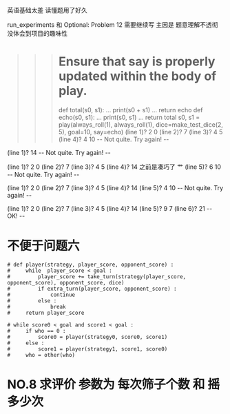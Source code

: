 英语基础太差 读懂题用了好久 

run_experiments 和 Optional: Problem 12 需要继续写
主因是 题意理解不透彻 没体会到项目的趣味性

>>> # Ensure that say is properly updated within the body of play.
>>> def total(s0, s1):
...     print(s0 + s1)
...     return echo
>>> def echo(s0, s1):
...     print(s0, s1)
...     return total
>>> s0, s1 = play(always_roll(1), always_roll(1), dice=make_test_dice(2, 5), goal=10, say=echo)
(line 1)? 2 0
(line 2)? 7
(line 3)? 4 5
(line 4)? 4 10
-- Not quite. Try again! --

(line 1)? 14
-- Not quite. Try again! --

(line 1)? 2 0
(line 2)? 7
(line 3)? 4 5
(line 4)? 14        之前是凑巧了 艹
(line 5)? 6 10
-- Not quite. Try again! --

(line 1)? 2 0
(line 2)? 7
(line 3)? 4 5
(line 4)? 14
(line 5)? 4 10
-- Not quite. Try again! --

(line 1)? 2 0
(line 2)? 7
(line 3)? 4 5
(line 4)? 14
(line 5)? 9 7
(line 6)? 21
-- OK! --


 # 不便于问题六
    # def player(strategy, player_score, opponent_score) :
    #     while  player_score < goal :
    #         player_score += take_turn(strategy(player_score, opponent_score), opponent_score, dice)
    #         if extra_turn(player_score, opponent_score) :
    #             continue
    #         else :
    #             break
    #     return player_score

    # while score0 < goal and score1 < goal :
    #     if who == 0 :
    #         score0 = player(strategy0, score0, score1) 
    #     else :
    #         score1 = player(strategy1, score1, score0) 
    #     who = other(who)

# NO.8 求评价 参数为 每次筛子个数 和 摇多少次
